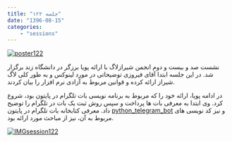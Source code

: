 ```yaml
---
title: "جلسه ۱۲۲"
date: "1396-08-15"
categories:
    - "sessions"
---
```

[![poster122](../../img/poster122.jpg)](img/poster122.jpg)

نشست صد و بیست و دوم انجمن شیرازلاگ با ارائه پویا برزگر در دانشگاه زند برگزار شد. در این جلسه ابتدا آقای فیروزی توضیحاتی در مورد لینوکس و به طور کلی لاگ شیراز ارائه کرده و قوانین مربوط به آزادی نرم افزار را بیان کردند.

در ادامه پویا، ارائه خود را که مربوط به برنامه نویسی بات تلگرام در پایتون بود، شروع کرد. وی ابتدا به معرفی بات ها پرداخت و سپس روش ثبت یک بات در تلگرام را توضیح داد. معرفی کتابخانه بات تلگرام در پایتون [python_telegram_bot](https://www.google.com/url?sa=t&rct=j&q=&esrc=s&source=web&cd=1&ved=0ahUKEwiY_6ytnLvXAhVRzqQKHZckCFMQFggmMAA&url=https%3A%2F%2Fgithub.com%2Fpython-telegram-bot%2Fpython-telegram-bot&usg=AOvVaw0m3TJgw1WpSGOb1fu3-55L)
و نیز کد نویسی های مربوط به آن، نیز از مباحث مورد ارائه بود.

[![IMGsession122](../../img/IMGsession122_1.jpg)](img/IMGsession122_1.jpg)
